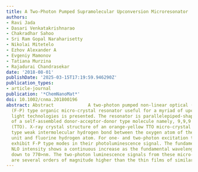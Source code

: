```yaml
---
title: A Two-Photon Pumped Supramolecular Upconversion Microresonator
authors:
- Ravi Jada
- Dasari Venkatakrishnarao
- Chakradhar Sahoo
- Sri Ram Gopal Naraharisetty
- Nikolai Mitetelo
- Ezhov Alexander A
- Evgeniy Mamonov
- Tatiana Murzina
- Rajadurai Chandrasekar
date: '2018-08-01'
publishDate: '2025-03-15T17:19:59.946290Z'
publication_types:
- article-journal
publication: '*ChemNanoMat*'
doi: 10.1002/cnma.201800196
abstract: Abstract             A two-photon pumped non-linear optical (NLO) Fabry-Pèrot
  (F-P) type organic micro-crystal resonator useful for a myriad of upconversion-based
  light technologies is presented. The resonator is parallelepiped-shaped and composed
  of a self-assembled donor-acceptor-donor type molecule namely, 9,9,9'',9''-tetramethyl-9H,9'H,9''H-[2,,2':7,2''-terfluoren]-9'-one
  (TTO). X-ray crystal structure of an orange-yellow TTO micro-crystal reveals C-H$···$O
  type weak intermolecular hydrogen bond between the oxygen atom of the fluorenone
  unit and fluorine hydrogen atom. For one- and two-photon excitation the micro-crystals
  exhibit F-P type modes in their photoluminescence signal. The fundamental frequency-dependent
  NLO intensity shows a continuous increase as the fundamental wavelength is decreasing
  down to 770>nm. The two-photon luminescence signals from these micro-resonators
  are several orders of magnitude higher than the thin films of similar thickness.
---
```

